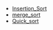 - [Insertion_Sort](./sort/Insertion_Sort/)
- [merge_sort](./sort/merg_sort/)
- [Quick_sort](./sort/Quick_Sort/)